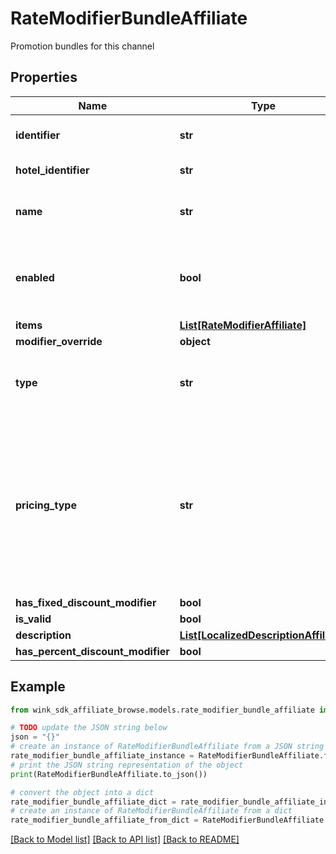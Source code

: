 # RateModifierBundleAffiliate

Promotion bundles for this channel

## Properties

Name | Type | Description | Notes
------------ | ------------- | ------------- | -------------
**identifier** | **str** | Unique record identifier | 
**hotel_identifier** | **str** | Hotel identifier. | 
**name** | **str** | Internal name of promotion ancillary. | 
**enabled** | **bool** | Whether this promotion ancillary is enabled or not. | [default to True]
**items** | [**List[RateModifierAffiliate]**](RateModifierAffiliate.md) |  | 
**modifier_override** | **object** |  | [optional] 
**type** | **str** | Required if manual override modifier is not null | [optional] 
**pricing_type** | **str** | Determines whether this discount should be applied per night, per stay or per person - per night; Required if amount override is not null | [optional] 
**has_fixed_discount_modifier** | **bool** |  | [optional] 
**is_valid** | **bool** |  | [optional] 
**description** | [**List[LocalizedDescriptionAffiliate]**](LocalizedDescriptionAffiliate.md) |  | [optional] 
**has_percent_discount_modifier** | **bool** |  | [optional] 

## Example

```python
from wink_sdk_affiliate_browse.models.rate_modifier_bundle_affiliate import RateModifierBundleAffiliate

# TODO update the JSON string below
json = "{}"
# create an instance of RateModifierBundleAffiliate from a JSON string
rate_modifier_bundle_affiliate_instance = RateModifierBundleAffiliate.from_json(json)
# print the JSON string representation of the object
print(RateModifierBundleAffiliate.to_json())

# convert the object into a dict
rate_modifier_bundle_affiliate_dict = rate_modifier_bundle_affiliate_instance.to_dict()
# create an instance of RateModifierBundleAffiliate from a dict
rate_modifier_bundle_affiliate_from_dict = RateModifierBundleAffiliate.from_dict(rate_modifier_bundle_affiliate_dict)
```
[[Back to Model list]](../README.md#documentation-for-models) [[Back to API list]](../README.md#documentation-for-api-endpoints) [[Back to README]](../README.md)


